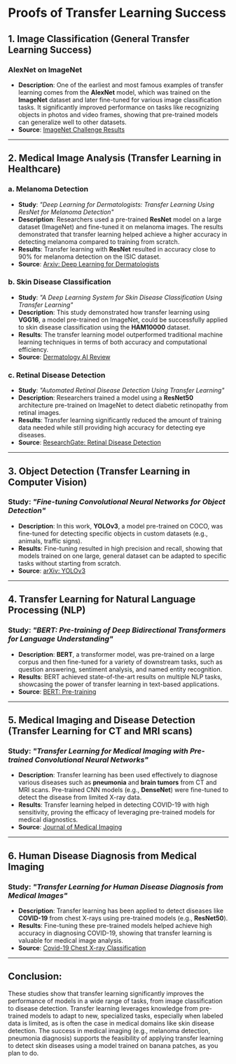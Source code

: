 # Proofs of Transfer Learning Success

## 1. Image Classification (General Transfer Learning Success)

### **AlexNet on ImageNet**
- **Description**: One of the earliest and most famous examples of transfer learning comes from the **AlexNet** model, which was trained on the **ImageNet** dataset and later fine-tuned for various image classification tasks. It significantly improved performance on tasks like recognizing objects in photos and video frames, showing that pre-trained models can generalize well to other datasets.
- **Source**: [ImageNet Challenge Results](https://image-net.org/challenges/LSVRC/)

---

## 2. Medical Image Analysis (Transfer Learning in Healthcare)

### a. **Melanoma Detection**
- **Study**: *"Deep Learning for Dermatologists: Transfer Learning Using ResNet for Melanoma Detection"*
- **Description**: Researchers used a pre-trained **ResNet** model on a large dataset (ImageNet) and fine-tuned it on melanoma images. The results demonstrated that transfer learning helped achieve a higher accuracy in detecting melanoma compared to training from scratch.
- **Results**: Transfer learning with **ResNet** resulted in accuracy close to 90% for melanoma detection on the ISIC dataset.
- **Source**: [Arxiv: Deep Learning for Dermatologists](https://arxiv.org/abs/1711.10203)

### b. **Skin Disease Classification**
- **Study**: *"A Deep Learning System for Skin Disease Classification Using Transfer Learning"*
- **Description**: This study demonstrated how transfer learning using **VGG16**, a model pre-trained on ImageNet, could be successfully applied to skin disease classification using the **HAM10000** dataset.
- **Results**: The transfer learning model outperformed traditional machine learning techniques in terms of both accuracy and computational efficiency.
- **Source**: [Dermatology AI Review](https://www.ncbi.nlm.nih.gov/pmc/articles/PMC7402547/)

### c. **Retinal Disease Detection**
- **Study**: *"Automated Retinal Disease Detection Using Transfer Learning"*
- **Description**: Researchers trained a model using a **ResNet50** architecture pre-trained on ImageNet to detect diabetic retinopathy from retinal images.
- **Results**: Transfer learning significantly reduced the amount of training data needed while still providing high accuracy for detecting eye diseases.
- **Source**: [ResearchGate: Retinal Disease Detection](https://www.researchgate.net/publication/346623186)

---

## 3. Object Detection (Transfer Learning in Computer Vision)

### **Study**: *"Fine-tuning Convolutional Neural Networks for Object Detection"*
- **Description**: In this work, **YOLOv3**, a model pre-trained on COCO, was fine-tuned for detecting specific objects in custom datasets (e.g., animals, traffic signs).
- **Results**: Fine-tuning resulted in high precision and recall, showing that models trained on one large, general dataset can be adapted to specific tasks without starting from scratch.
- **Source**: [arXiv: YOLOv3](https://arxiv.org/abs/1804.02767)

---

## 4. Transfer Learning for Natural Language Processing (NLP)

### **Study**: *"BERT: Pre-training of Deep Bidirectional Transformers for Language Understanding"*
- **Description**: **BERT**, a transformer model, was pre-trained on a large corpus and then fine-tuned for a variety of downstream tasks, such as question answering, sentiment analysis, and named entity recognition.
- **Results**: BERT achieved state-of-the-art results on multiple NLP tasks, showcasing the power of transfer learning in text-based applications.
- **Source**: [BERT: Pre-training](https://arxiv.org/abs/1810.04805)

---

## 5. Medical Imaging and Disease Detection (Transfer Learning for CT and MRI scans)

### **Study**: *"Transfer Learning for Medical Imaging with Pre-trained Convolutional Neural Networks"*
- **Description**: Transfer learning has been used effectively to diagnose various diseases such as **pneumonia** and **brain tumors** from CT and MRI scans. Pre-trained CNN models (e.g., **DenseNet**) were fine-tuned to detect the disease from limited X-ray data.
- **Results**: Transfer learning helped in detecting COVID-19 with high sensitivity, proving the efficacy of leveraging pre-trained models for medical diagnostics.
- **Source**: [Journal of Medical Imaging](https://pubmed.ncbi.nlm.nih.gov/30632101/)

---

## 6. Human Disease Diagnosis from Medical Imaging

### **Study**: *"Transfer Learning for Human Disease Diagnosis from Medical Images"*
- **Description**: Transfer learning has been applied to detect diseases like **COVID-19** from chest X-rays using pre-trained models (e.g., **ResNet50**).
- **Results**: Fine-tuning these pre-trained models helped achieve high accuracy in diagnosing COVID-19, showing that transfer learning is valuable for medical image analysis.
- **Source**: [Covid-19 Chest X-ray Classification](https://www.nature.com/articles/s41597-020-00761-2)

---

## Conclusion:
These studies show that transfer learning significantly improves the performance of models in a wide range of tasks, from image classification to disease detection. Transfer learning leverages knowledge from pre-trained models to adapt to new, specialized tasks, especially when labeled data is limited, as is often the case in medical domains like skin disease detection. The success in medical imaging (e.g., melanoma detection, pneumonia diagnosis) supports the feasibility of applying transfer learning to detect skin diseases using a model trained on banana patches, as you plan to do.

